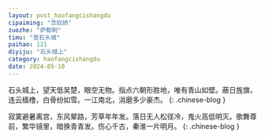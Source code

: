 ```yaml
---
layout: post_haofangcishangdu
cipaiming: "念奴娇"
zuozhe: "萨都剌"
timu: "登石头城"
paihao: 121
diyiju: "石头城上"
category: haofangcishangdu
date: 2024-05-10
---
```


石头城上，望天低吴楚，眼空无物。指点六朝形胜地，唯有青山如壁。蔽日旌旗，连云樯橹，白骨纷如雪。一江南北，消磨多少豪杰。
{: .chinese-blog }

寂寞避暑离宫，东风辇路，芳草年年发。落日无人松径冷，鬼火高低明灭。歌舞尊前，繁华镜里，暗换青青发。伤心千古，秦淮一片明月。
{: .chinese-blog }

